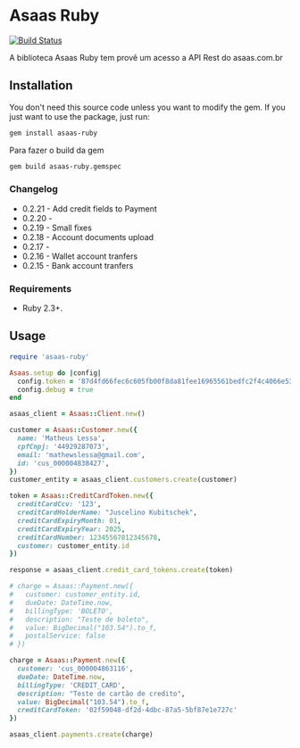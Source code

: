 # Asaas Ruby

[![Build Status](https://travis-ci.org/thiagodiniz/asaas-ruby.svg?branch=master)](https://travis-ci.org/thiagodiniz/asaas-ruby)

A biblioteca Asaas Ruby tem provê um acesso a API Rest do asaas.com.br

## Installation

You don't need this source code unless you want to modify the gem. If you just
want to use the package, just run:

```sh
gem install asaas-ruby
```

Para fazer o build da gem

```sh
gem build asaas-ruby.gemspec
```

### Changelog

 - 0.2.21 - Add credit fields to Payment
 - 0.2.20 - 
 - 0.2.19 - Small fixes
 - 0.2.18 - Account documents upload
 - 0.2.17 -
 - 0.2.16 - Wallet account tranfers
 - 0.2.15 - Bank account tranfers

### Requirements

- Ruby 2.3+.

## Usage

```ruby
require 'asaas-ruby'

Asaas.setup do |config|
  config.token = '87d4fd66fec6c605fb00f8da81fee16965561bedfc2f4c4066e533cbaf3cece9'
  config.debug = true
end

asaas_client = Asaas::Client.new()

customer = Asaas::Customer.new({
  name: 'Matheus Lessa', 
  cpfCnpj: '44929287073',
  email: 'mathewslessa@gmail.com',
  id: 'cus_000004838427',
})
customer_entity = asaas_client.customers.create(customer)

token = Asaas::CreditCardToken.new({
  creditCardCcv: '123',
  creditCardHolderName: "Juscelino Kubitschek",
  creditCardExpiryMonth: 01, 
  creditCardExpiryYear: 2025, 
  creditCardNumber: 12345567812345678, 
  customer: customer_entity.id
})

response = asaas_client.credit_card_tokens.create(token)

# charge = Asaas::Payment.new({
#   customer: customer_entity.id,
#   dueDate: DateTime.now,
#   billingType: 'BOLETO',
#   description: "Teste de boleto",
#   value: BigDecimal("103.54").to_f,
#   postalService: false
# })

charge = Asaas::Payment.new({
  customer: 'cus_000004863116',
  dueDate: DateTime.now,
  billingType: 'CREDIT_CARD',
  description: "Teste de cartão de credito",
  value: BigDecimal("103.54").to_f,
  creditCardToken: '02f59048-df2d-4dbc-87a5-5bf87e1e727c'
})

asaas_client.payments.create(charge)
```